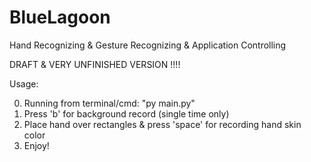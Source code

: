 # BlueLagoon
Hand Recognizing &amp; Gesture Recognizing &amp; Application Controlling

DRAFT & VERY UNFINISHED VERSION !!!!

Usage:

0. Running from terminal/cmd: "py main.py"
1. Press 'b' for background record (single time only)
2. Place hand over rectangles & press 'space' for recording hand skin color
3. Enjoy!
